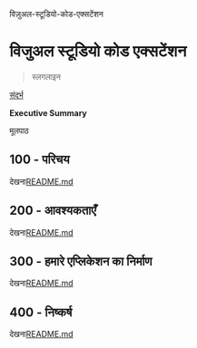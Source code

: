 विज़ुअल-स्टूडियो-कोड-एक्सटेंशन

# विजुअल स्टूडियो कोड एक्सटेंशन

> स्लगलाइन

[संदर्भ](./REFERENCES.md)

**Executive Summary**

मूलपाठ

## 100 - परिचय

देखना[README.md](./100/README.md)

## 200 - आवश्यकताएँ

देखना[README.md](./200/README.md)

## 300 - हमारे एप्लिकेशन का निर्माण

देखना[README.md](./300/README.md)

## 400 - निष्कर्ष

देखना[README.md](./400/README.md)
